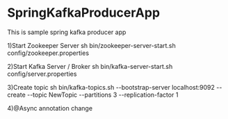 # SpringKafkaProducerApp
This is sample spring kafka producer app


1)Start Zookeeper Server
sh bin/zookeeper-server-start.sh config/zookeeper.properties

2)Start Kafka Server / Broker
sh bin/kafka-server-start.sh config/server.properties

3)Create topic
sh bin/kafka-topics.sh --bootstrap-server localhost:9092 --create --topic NewTopic --partitions 3 --replication-factor 1

4)@Async annotation change